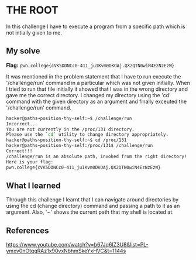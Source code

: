 # THE ROOT
In this challenge I have to execute a program from a specific path which is not intially given to me.

## My solve
**Flag:** `pwn.college{cVK5DDNCc0-411_juIKvm0DKOAj.QX2QTN0wiN4EzNzEzW}`

It was mentioned in the problem statement that I have to run execute the '/challenge/run' command in a particular which was not given initially. When I tried to run that file initially it showed that I was in the wrong directory and gave me the correct directory. I changed my directory using the 'cd' command with the given directory as an argument and finally exceuted the '/challenge/run' command.

```bash
hacker@paths~position-thy-self:~$ /challenge/run
Incorrect...
You are not currently in the /proc/131 directory.
Please use the `cd` utility to change directory appropriately.
hacker@paths~position-thy-self:~$ cd /proc/131
hacker@paths~position-thy-self:/proc/131$ /challenge/run
Correct!!!
/challenge/run is an absolute path, invoked from the right directory!
Here is your flag:
pwn.college{cVK5DDNCc0-411_juIKvm0DKOAj.QX2QTN0wiN4EzNzEzW}
```

## What I learned
Through this challenge I learnt that I can navigate around directories by using the cd (change directory) command and passing a path to it as an argument. Also, '~' shows the current path that my shell is located at.

## References 
https://www.youtube.com/watch?v=b67Jq6IZ3U8&list=PL-ymxv0nOtqqRAz1x90vxNbhmSkeYxHVC&t=1144s


